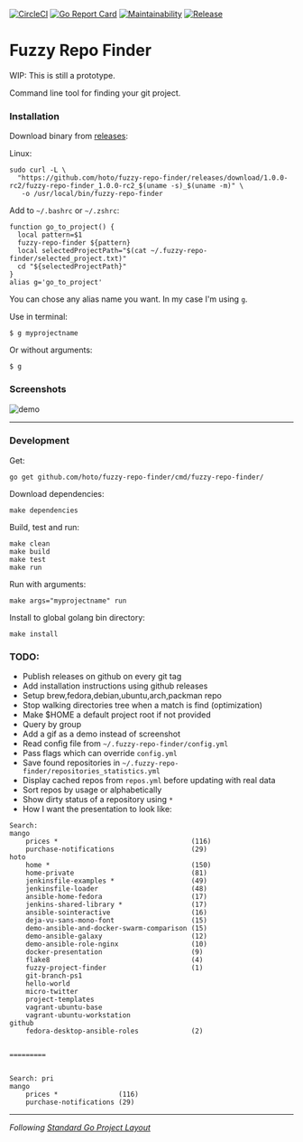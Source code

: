 [![CircleCI](https://circleci.com/gh/hoto/fuzzy-repo-finder/tree/master.svg?style=svg)](https://circleci.com/gh/hoto/fuzzy-repo-finder/tree/master)
[![Go Report Card](https://goreportcard.com/badge/github.com/hoto/fuzzy-repo-finder)](https://goreportcard.com/report/github.com/hoto/fuzzy-repo-finder)
[![Maintainability](https://api.codeclimate.com/v1/badges/27f61a82b9a5589f1a07/maintainability)](https://codeclimate.com/github/hoto/fuzzy-repo-finder/maintainability)
[![Release](https://img.shields.io/github/release/golang-standards/project-layout.svg?style=flat-square)](https://github.com/hoto/fuzzy-repo-finder/releases/latest)
# Fuzzy Repo Finder

WIP: This is still a prototype.

Command line tool for finding your git project.

### Installation

Download binary from [releases](https://github.com/hoto/fuzzy-repo-finder/releases):

Linux:

    sudo curl -L \
      "https://github.com/hoto/fuzzy-repo-finder/releases/download/1.0.0-rc2/fuzzy-repo-finder_1.0.0-rc2_$(uname -s)_$(uname -m)" \
       -o /usr/local/bin/fuzzy-repo-finder

Add to `~/.bashrc` or `~/.zshrc`:

    function go_to_project() {
      local pattern=$1
      fuzzy-repo-finder ${pattern}
      local selectedProjectPath="$(cat ~/.fuzzy-repo-finder/selected_project.txt)"
      cd "${selectedProjectPath}"
    }
    alias g='go_to_project'

You can chose any alias name you want. In my case I'm using `g`.

Use in terminal:

    $ g myprojectname
    
Or without arguments:

    $ g

### Screenshots

![demo](https://github.com/hoto/fuzzy-repo-finder/wiki/images/fuzzy-repo-finder-demo-001.png)

---

### Development

Get:

    go get github.com/hoto/fuzzy-repo-finder/cmd/fuzzy-repo-finder/

Download dependencies:

    make dependencies

Build, test and run:

    make clean
    make build
    make test
    make run

Run with arguments:

    make args="myprojectname" run

Install to global golang bin directory:

    make install

### TODO:
* Publish releases on github on every git tag
* Add installation instructions using github releases
* Setup brew,fedora,debian,ubuntu,arch,packman repo
* Stop walking directories tree when a match is find (optimization)
* Make $HOME a default project root if not provided
* Query by group
* Add a gif as a demo instead of screenshot
* Read config file from `~/.fuzzy-repo-finder/config.yml`
* Pass flags which can override `config.yml`
* Save found repositories in `~/.fuzzy-repo-finder/repositories_statistics.yml`
* Display cached repos from `repos.yml` before updating with real data
* Sort repos by usage or alphabetically
* Show dirty status of a repository using `*`
* How I want the presentation to look like:

```
Search: 
mango
    prices *                                 (116)
    purchase-notifications                   (29)
hoto
    home *                                   (150)
    home-private                             (81)
    jenkinsfile-examples *                   (49)
    jenkinsfile-loader                       (48)
    ansible-home-fedora                      (17)
    jenkins-shared-library *                 (17)
    ansible-sointeractive                    (16)
    deja-vu-sans-mono-font                   (15)
    demo-ansible-and-docker-swarm-comparison (15)
    demo-ansible-galaxy                      (12)
    demo-ansible-role-nginx                  (10)
    docker-presentation                      (9)
    flake8                                   (4)
    fuzzy-project-finder                     (1)
    git-branch-ps1                              
    hello-world                                 
    micro-twitter                               
    project-templates                           
    vagrant-ubuntu-base                         
    vagrant-ubuntu-workstation                  
github
    fedora-desktop-ansible-roles             (2)


=========


Search: pri
mango
    prices *               (116)
    purchase-notifications (29)

```

---
_Following_ [_Standard Go Project Layout_](https://github.com/golang-standards/project-layout)
